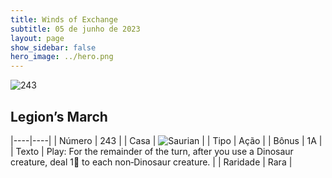 ```yaml
---
title: Winds of Exchange
subtitle: 05 de junho de 2023
layout: page
show_sidebar: false
hero_image: ../hero.png
---
```


![243](https://mastervault-storage-prod.s3.amazonaws.com/media/card_front/en/600_243_704004499a09_en.png)


## Legion’s March

|----|----|
| Número | 243 |
| Casa | ![Saurian](https://archonarcana.com/images/thumb/9/9e/Saurian_P.png/22px-Saurian_P.png "Sauro") |
| Tipo | Ação |
| Bônus | 1A |
| Texto | Play: For the remainder of the turn, after you use a Dinosaur creature, deal 1 to each non‑Dinosaur creature. |
| Raridade | Rara |
